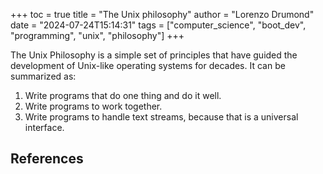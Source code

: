 +++
toc = true
title = "The Unix philosophy"
author = "Lorenzo Drumond"
date = "2024-07-24T15:14:31"
tags = ["computer_science",  "boot_dev",  "programming",  "unix",  "philosophy"]
+++



The Unix Philosophy is a simple set of principles that have guided the development of Unix-like operating systems for decades. It can be summarized as:

1. Write programs that do one thing and do it well.
2. Write programs to work together.
3. Write programs to handle text streams, because that is a universal interface.

## References
